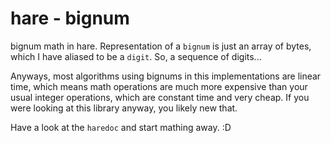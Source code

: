 # hare - bignum

bignum math in hare. Representation of a `bignum` is just an array of bytes,
which I have aliased to be a `digit`. So, a sequence of digits...

Anyways, most algorithms using bignums in this implementations are linear time,
which means math operations are much more expensive than your usual integer
operations, which are constant time and very cheap. If you were looking at this
library anyway, you likely new that.

Have a look at the `haredoc` and start mathing away. :D
